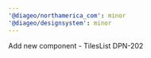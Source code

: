```yaml
---
'@diageo/northamerica_com': minor
'@diageo/designsystem': minor
---
```


Add new component - TilesList DPN-202
